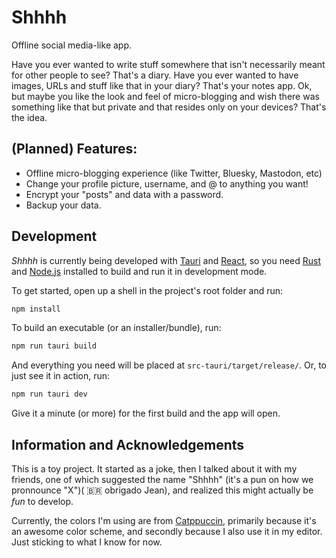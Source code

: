 # Shhhh

Offline social media-like app.

Have you ever wanted to write stuff somewhere that isn't necessarily meant for other people to see? That's a diary. Have you ever wanted to have images, URLs and stuff like that in your diary? That's your notes app. Ok, but maybe you like the look and feel of micro-blogging and wish there was something like that but private and that resides only on your devices? That's the idea.

## (Planned) Features:

- Offline micro-blogging experience (like Twitter, Bluesky, Mastodon, etc)
- Change your profile picture, username, and @ to anything you want!
- Encrypt your "posts" and data with a password.
- Backup your data.

## Development

_Shhhh_ is currently being developed with [Tauri](https://tauri.app/) and [React](https://react.dev/), so you need [Rust](https://www.rust-lang.org/) and [Node.js](https://nodejs.org/) installed to build and run it in development mode.

To get started, open up a shell in the project's root folder and run:

```sh
npm install
```

To build an executable (or an installer/bundle), run:

```sh
npm run tauri build
```

And everything you need will be placed at `src-tauri/target/release/`.
Or, to just see it in action, run:

```sh
npm run tauri dev
```

Give it a minute (or more) for the first build and the app will open.

## Information and Acknowledgements

This is a toy project. It started as a joke, then I talked about it with my friends, one of which suggested the name "Shhhh" (it's a pun on how we pronnounce "X")( :brazil: obrigado Jean), and realized this might actually be _fun_ to develop.

Currently, the colors I'm using are from [Catppuccin](https://catppuccin.com/), primarily because it's an awesome color scheme, and secondly because I also use it in my editor. Just sticking to what I know for now.
